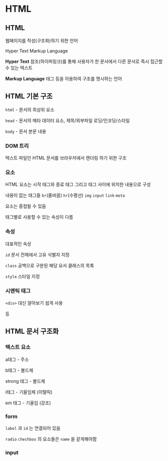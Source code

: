 # HTML

## HTML 

웹페이지를 작성(구조화)하기 위한 언어

Hyper Text Markup Language

**Hyper Text**  참조(하이퍼링크)를 통해 사용자가 한 문서에서 다른 문서로 즉시 접근할 수 있는 텍스트

**Markup Language**  태그 등을 이용하여 구조를 명시하는 언어

## HTML 기본 구조

`html` - 문서의 최상위 요소

`head` - 문서의 메타 데이터 요소, 제목/외부파일 로딩/인코딩/스타일

`body` - 문서 본문 내용

### DOM 트리

텍스트 파일인 HTML 문서를 브라우저에서 렌더링 하기 위한 구조

### 요소

HTML 요소는 시작 태그와 종료 태그 그리고 태그 사이에 위치한 내용으로 구성

내용이 없는 태그들 `br`(줄바꿈) `hr`(수평선) `img` `input` `link` `meta`

요소는 중첩될 수 있음

태그별로 사용할 수 있는 속성이 다름

### 속성

대표적인 속성

`id`  문서 전체에서 고유 식별자 지정

`class` 공백으로 구분된 해당 요서 클래스의 목록

`style` 스타일 지정

### 시맨틱 태그

`<div>`  대신 알아보기 쉽게 사용 <article> <footer> 등



## HTML 문서 구조화

### 텍스트 요소

a태그 - 주소

b태그 - 볼드체

strong 태그 - 볼드체

i태그 - 기울임체 (이탤릭)

em 태그 - 기울임 (강조)

### form

`label` 과 `id` 는 연결되어 있음

`radio` `chechbox` 의 요소들은 `name` 을 같게해야함



### input







